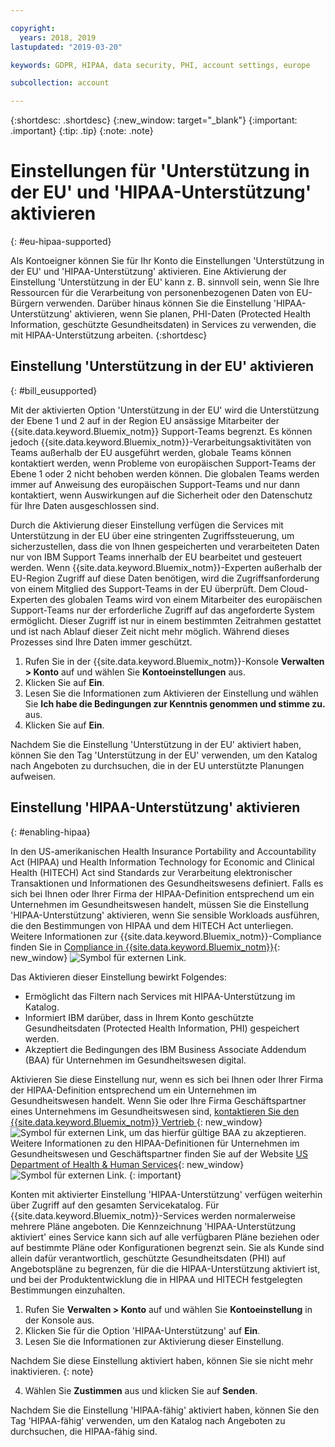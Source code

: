 ```yaml
---

copyright:
  years: 2018, 2019
lastupdated: "2019-03-20"

keywords: GDPR, HIPAA, data security, PHI, account settings, europe

subcollection: account

---
```


{:shortdesc: .shortdesc}
{:new_window: target="_blank"}
{:important: .important}
{:tip: .tip}
{:note: .note}

# Einstellungen für 'Unterstützung in der EU' und 'HIPAA-Unterstützung' aktivieren
{: #eu-hipaa-supported}

Als Kontoeigner können Sie für Ihr Konto die Einstellungen 'Unterstützung in der EU' und 'HIPAA-Unterstützung' aktivieren. Eine Aktivierung der Einstellung 'Unterstützung in der EU' kann z. B. sinnvoll sein, wenn Sie Ihre Ressourcen für die Verarbeitung von personenbezogenen Daten von EU-Bürgern verwenden. Darüber hinaus können Sie die Einstellung 'HIPAA-Unterstützung' aktivieren, wenn Sie planen, PHI-Daten (Protected Health Information, geschützte Gesundheitsdaten) in Services zu verwenden, die mit HIPAA-Unterstützung arbeiten.
{:shortdesc}


## Einstellung 'Unterstützung in der EU' aktivieren
{: #bill_eusupported}

Mit der aktivierten Option 'Unterstützung in der EU' wird die Unterstützung der Ebene 1 und 2 auf in der Region EU ansässige Mitarbeiter der {{site.data.keyword.Bluemix_notm}} Support-Teams begrenzt. Es können jedoch {{site.data.keyword.Bluemix_notm}}-Verarbeitungsaktivitäten von Teams außerhalb der EU ausgeführt werden, globale Teams können kontaktiert werden, wenn Probleme von europäischen Support-Teams der Ebene 1 oder 2 nicht behoben werden können. Die globalen Teams werden immer auf Anweisung des europäischen Support-Teams und nur dann kontaktiert, wenn Auswirkungen auf die Sicherheit oder den Datenschutz für Ihre Daten ausgeschlossen sind.

Durch die Aktivierung dieser Einstellung verfügen die Services mit Unterstützung in der EU über eine stringenten Zugriffssteuerung, um sicherzustellen, dass die von Ihnen gespeicherten und verarbeiteten Daten nur von IBM Support Teams innerhalb der EU bearbeitet und gesteuert werden. Wenn {{site.data.keyword.Bluemix_notm}}-Experten außerhalb der EU-Region Zugriff auf diese Daten benötigen, wird die Zugriffsanforderung von einem Mitglied des Support-Teams in der EU überprüft. Dem Cloud-Experten des globalen Teams wird von einem Mitarbeiter des europäischen Support-Teams nur der erforderliche Zugriff auf das angeforderte System ermöglicht. Dieser Zugriff ist nur in einem bestimmten Zeitrahmen gestattet und ist nach Ablauf dieser Zeit nicht mehr möglich. Während dieses Prozesses sind Ihre Daten immer geschützt.

  1. Rufen Sie in der {{site.data.keyword.Bluemix_notm}}-Konsole **Verwalten > Konto** auf und wählen Sie **Kontoeinstellungen** aus.
  2. Klicken Sie auf **Ein**.
  3. Lesen Sie die Informationen zum Aktivieren der Einstellung und wählen Sie **Ich habe die Bedingungen zur Kenntnis genommen und stimme zu.** aus.
  4. Klicken Sie auf **Ein**.

   Nachdem Sie die Einstellung 'Unterstützung in der EU' aktiviert haben, können Sie den Tag 'Unterstützung in der EU' verwenden, um den Katalog nach Angeboten zu durchsuchen, die in der EU unterstützte Planungen aufweisen.


## Einstellung 'HIPAA-Unterstützung' aktivieren
{: #enabling-hipaa}

In den US-amerikanischen Health Insurance Portability and Accountability Act (HIPAA) und Health Information Technology for Economic and Clinical Health (HITECH) Act sind Standards zur Verarbeitung elektronischer Transaktionen und Informationen des Gesundheitswesens definiert. Falls es sich bei Ihnen oder Ihrer Firma der HIPAA-Definition entsprechend um ein Unternehmen im Gesundheitswesen handelt, müssen Sie die Einstellung 'HIPAA-Unterstützung' aktivieren, wenn Sie sensible Workloads ausführen, die den Bestimmungen von HIPAA und dem HITECH Act unterliegen. Weitere Informationen zur {{site.data.keyword.Bluemix_notm}}-Compliance finden Sie in [Compliance in {{site.data.keyword.Bluemix_notm}}](https://www.ibm.com/cloud/compliance){: new_window} ![Symbol für externen Link](../icons/launch-glyph.svg "Symbol für externen Link").

Das Aktivieren dieser Einstellung bewirkt Folgendes:

* Ermöglicht das Filtern nach Services mit HIPAA-Unterstützung im Katalog. 
* Informiert IBM darüber, dass in Ihrem Konto geschützte Gesundheitsdaten (Protected Health Information, PHI) gespeichert werden. 
* Akzeptiert die Bedingungen des IBM Business Associate Addendum (BAA) für Unternehmen im Gesundheitswesen digital. 

Aktivieren Sie diese Einstellung nur, wenn es sich bei Ihnen oder Ihrer Firma der HIPAA-Definition entsprechend um ein Unternehmen im Gesundheitswesen handelt. Wenn Sie oder Ihre Firma Geschäftspartner eines Unternehmens im Gesundheitswesen sind, [kontaktieren Sie den {{site.data.keyword.Bluemix_notm}} Vertrieb ](https://www.ibm.com/account/reg/us-en/signup?formid=MAIL-wcp){: new_window} ![Symbol für externen Link](../icons/launch-glyph.svg "Symbol für externen Link"), um das hierfür gültige BAA zu akzeptieren. Weitere Informationen zu den HIPAA-Definitionen für Unternehmen im Gesundheitswesen und Geschäftspartner finden Sie auf der Website [US Department of Health & Human Services](https://www.hhs.gov/hipaa/for-professionals/covered-entities/index.html){: new_window} ![Symbol für externen Link](../icons/launch-glyph.svg "Symbol für externen Link").
{: important}

Konten mit aktivierter Einstellung 'HIPAA-Unterstützung' verfügen weiterhin über Zugriff auf den gesamten Servicekatalog. Für {{site.data.keyword.Bluemix_notm}}-Services werden normalerweise mehrere Pläne angeboten. Die Kennzeichnung 'HIPAA-Unterstützung aktiviert' eines Service kann sich auf alle verfügbaren Pläne beziehen oder auf bestimmte Pläne oder Konfigurationen begrenzt sein. Sie als Kunde sind allein dafür verantwortlich, geschützte Gesundheitsdaten (PHI) auf Angebotspläne zu begrenzen, für die die HIPAA-Unterstützung aktiviert ist, und bei der Produktentwicklung die in HIPAA und HITECH festgelegten Bestimmungen einzuhalten. 

1. Rufen Sie **Verwalten > Konto** auf und wählen Sie **Kontoeinstellung** in der Konsole aus.
2. Klicken Sie für die Option 'HIPAA-Unterstützung' auf **Ein**.
3. Lesen Sie die Informationen zur Aktivierung dieser Einstellung.

  Nachdem Sie diese Einstellung aktiviert haben, können Sie sie nicht mehr inaktivieren.
  {: note}

4. Wählen Sie **Zustimmen** aus und klicken Sie auf **Senden**.

  Nachdem Sie die Einstellung 'HIPAA-fähig' aktiviert haben, können Sie den Tag 'HIPAA-fähig' verwenden, um den Katalog nach Angeboten zu durchsuchen, die HIPAA-fähig sind.

